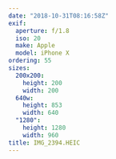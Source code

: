 ```yaml
---
date: "2018-10-31T08:16:58Z"
exif:
  aperture: f/1.8
  iso: 20
  make: Apple
  model: iPhone X
ordering: 55
sizes:
  200x200:
    height: 200
    width: 200
  640w:
    height: 853
    width: 640
  "1280":
    height: 1280
    width: 960
title: IMG_2394.HEIC
---
```

